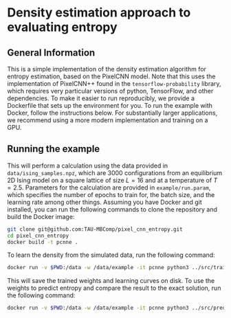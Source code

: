 # Density estimation approach to evaluating entropy

## General Information
This is a simple implementation of the density estimation algorithm for entropy estimation, based on the PixelCNN model.
Note that this uses the implementation of PixelCNN++ found in the `tensorflow-probability` library, which requires very particular versions of python, TensorFlow, and other dependencies.
To make it easier to run reproducibly, we provide a Dockerfile that sets up the environment for you.
To run the example with Docker, follow the instructions below.
For substantially larger applications, we recommend using a more modern implementation and training on a GPU.

## Running the example
This will perform a calculation using the data provided in `data/ising_samples.npz`, which are 3000 configurations from an equilibrium 2D Ising model on a square lattice of size $L=16$ and at a temperature of $T=2.5$.
Parameters for the calculation are provided in `example/run.param`, which specifies the number of epochs to train for, the batch size, and the learning rate among other things.
Assuming you have Docker and git installed, you can run the following commands to clone the repository and build the Docker image:
```bash
git clone git@github.com:TAU-MBComp/pixel_cnn_entropy.git
cd pixel_cnn_entropy
docker build -t pcnne .
```
To learn the density from the simulated data, run the following command:
```bash
docker run -v $PWD:/data -w /data/example -it pcnne python3 ../src/train_model.py
```
This will save the trained weights and learning curves on disk.
To use the weights to predict entropy and compare the result to the exact solution, run the following command:
```bash
docker run -v $PWD:/data -w /data/example -it pcnne python3 ../src/predict_entropy.py
```

